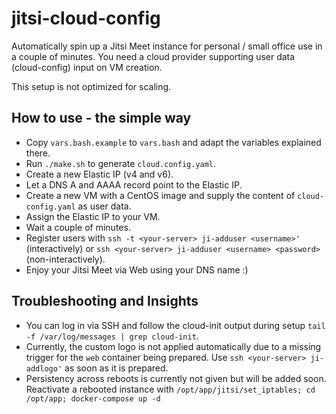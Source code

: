 # jitsi-cloud-config

Automatically spin up a Jitsi Meet instance for personal / small office use in a couple of minutes.
You need a cloud provider supporting user data (cloud-config) input on VM creation.

This setup is not optimized for scaling.

## How to use - the simple way

- Copy `vars.bash.example` to `vars.bash` and adapt the variables explained there.
- Run `./make.sh` to generate `cloud.config.yaml`.
- Create a new Elastic IP (v4 and v6).
- Let a DNS A and AAAA record point to the Elastic IP.
- Create a new VM with a CentOS image and supply the content of `cloud-config.yaml` as user data.
- Assign the Elastic IP to your VM.
- Wait a couple of minutes.
- Register users with `ssh -t <your-server> ji-adduser <username>'` (interactively) or
`ssh <your-server> ji-adduser <username> <password>` (non-interactively).
- Enjoy your Jitsi Meet via Web using your DNS name :)

## Troubleshooting and Insights

- You can log in via SSH and follow the cloud-init output during setup
`tail -f /var/log/messages | grep cloud-init`.
- Currently, the custom logo is not applied automatically due to a missing trigger for the
`web` container being prepared. Use `ssh <your-server> ji-addlogo'` as soon as it is prepared.
- Persistency across reboots is currently not given but will be added soon. Reactivate a rebooted
instance with `/opt/app/jitsi/set_iptables; cd /opt/app; docker-compose up -d`
